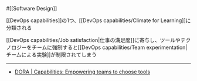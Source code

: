#[[Software Design]]

[[DevOps capabilities]]の1つ、[[DevOps capabilities/Climate for Learning]]に分類される

[[DevOps capabilities/Job satisfaction|仕事の満足度]]に寄与し、ツールやテクノロジーをチームに強制すると[[DevOps capabilities/Team experimentation|チームによる実験]]が制限されてしまう

---

- [DORA | Capabilities: Empowering teams to choose tools](https://dora.dev/capabilities/teams-empowered-to-choose-tools/)